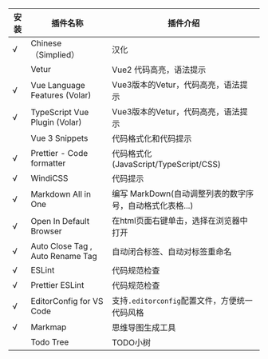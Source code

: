 | 安装 | 插件名称                           | 插件介绍                                |
|---|--------------------------------|-------------------------------------|
| √ | Chinese（Simplied）              | 汉化                                  |
|   | Vetur                          | Vue2 代码高亮，语法提示                      |
| √ | Vue Language Features (Volar)  | Vue3版本的Vetur，代码高亮，语法提示              |
| √ | TypeScript Vue Plugin (Volar)  | Vue3版本的Vetur，代码高亮，语法提示              |
|   | Vue 3 Snippets                 | 代码格式化和代码提示                          |
| √ | Prettier - Code formatter      | 代码格式化(JavaScript/TypeScript/CSS)    |
| √ | WindiCSS                       | 代码提示                                |
| √ | Markdown All in One            | 编写 MarkDown(自动调整列表的数字序号，自动格式化表格...) |
| √ | Open In Default Browser        | 在html页面右键单击，选择在浏览器中打开               |
| √ | Auto Close Tag , Auto Rename Tag | 自动闭合标签、自动对标签重命名                     |
| √ | ESLint                         | 代码规范检查                              |
| √ | Prettier ESLint                | 代码规范检查                              |
| √ | EditorConfig for VS Code                | 支持`.editorconfig`配置文件，方便统一代码风格      |
| √ | Markmap                 | 思维导图生成工具      |
|   | Todo Tree               |  TODO小树  |